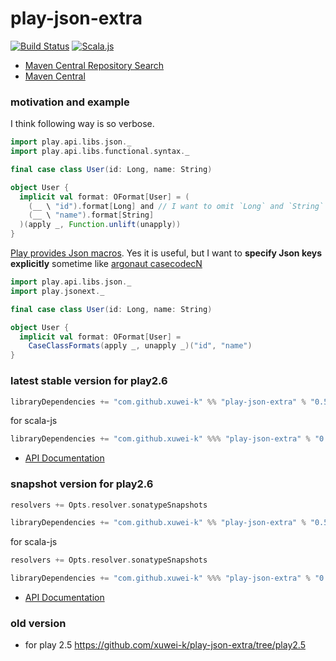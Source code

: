 # play-json-extra

[![Build Status](https://secure.travis-ci.org/xuwei-k/play-json-extra.png)](http://travis-ci.org/xuwei-k/play-json-extra)
[![Scala.js](https://www.scala-js.org/assets/badges/scalajs-0.6.14.svg)](https://www.scala-js.org)

- [Maven Central Repository Search](http://search.maven.org/#search%7Cga%7C1%7Cg%3A%22com.github.xuwei-k%22%20AND%20a%3A%22play-json-extra_2.12%22)
- [Maven Central](http://repo1.maven.org/maven2/com/github/xuwei-k/play-json-extra_2.12/)

### motivation and example

I think following way is so verbose.

```scala
import play.api.libs.json._
import play.api.libs.functional.syntax._

final case class User(id: Long, name: String)

object User {
  implicit val format: OFormat[User] = (
    (__ \ "id").format[Long] and // I want to omit `Long` and `String`
    (__ \ "name").format[String]
  )(apply _, Function.unlift(unapply))
}
```

[Play provides Json macros](https://www.playframework.com/documentation/2.4.x/ScalaJsonInception). Yes it is useful, but I want to **specify Json keys explicitly** sometime like [argonaut casecodecN](https://github.com/argonaut-io/argonaut/blob/v6.1/src/test/scala/argonaut/example/JsonExample.scala#L27)

```scala
import play.api.libs.json._
import play.jsonext._

final case class User(id: Long, name: String)

object User {
  implicit val format: OFormat[User] =
    CaseClassFormats(apply _, unapply _)("id", "name")
}
```

### latest stable version for play2.6

```scala
libraryDependencies += "com.github.xuwei-k" %% "play-json-extra" % "0.5.0-M4"
```

for scala-js

```scala
libraryDependencies += "com.github.xuwei-k" %%% "play-json-extra" % "0.5.0-M4"
```

- [API Documentation](https://oss.sonatype.org/service/local/repositories/releases/archive/com/github/xuwei-k/play-json-extra_2.11/0.5.0-M4/play-json-extra_2.11-0.5.0-M4-javadoc.jar/!/index.html)

### snapshot version for play2.6

```scala
resolvers += Opts.resolver.sonatypeSnapshots

libraryDependencies += "com.github.xuwei-k" %% "play-json-extra" % "0.5.0-SNAPSHOT"
```

for scala-js

```scala
resolvers += Opts.resolver.sonatypeSnapshots

libraryDependencies += "com.github.xuwei-k" %%% "play-json-extra" % "0.5.0-SNAPSHOT"
```

- [API Documentation](https://oss.sonatype.org/service/local/repositories/snapshots/archive/com/github/xuwei-k/play-json-extra_2.11/0.5.0-SNAPSHOT/play-json-extra_2.11-0.5.0-SNAPSHOT-javadoc.jar/!/index.html)

### old version

- for play 2.5 <https://github.com/xuwei-k/play-json-extra/tree/play2.5>
